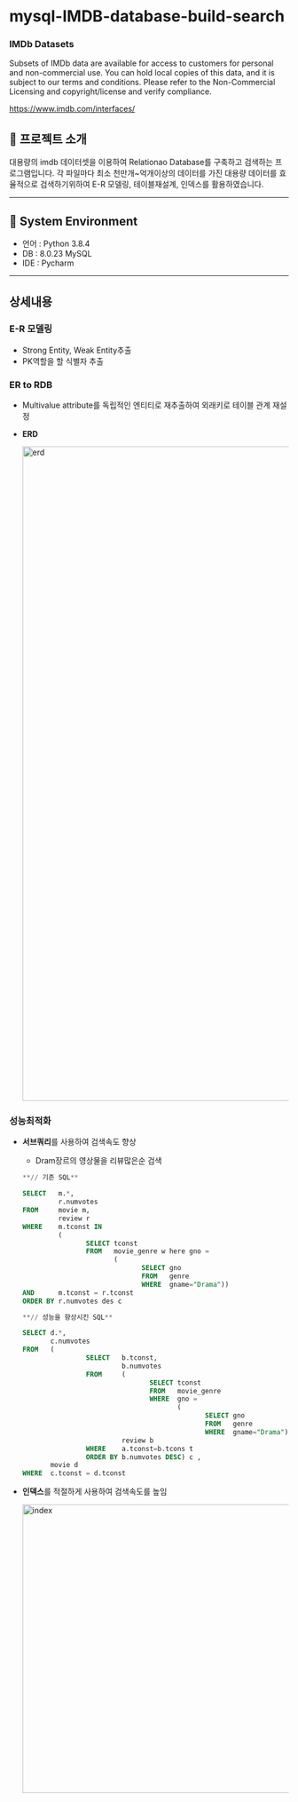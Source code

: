 # mysql-IMDB-database-build-search

### IMDb Datasets
Subsets of IMDb data are available for access to customers for personal and non-commercial use. You can hold local copies of this data, and it is subject to our terms and conditions. Please refer to the Non-Commercial Licensing and copyright/license and verify compliance.

https://www.imdb.com/interfaces/

## 📌  프로젝트 소개
대용량의 imdb 데이터셋을 이용하여 Relationao Database를 구축하고 검색하는 프로그램입니다.
각 파일마다 최소 천만개~억개이상의 데이터를 가진 대용량 데이터를 효율적으로 검색하기위하여 E-R 모델링, 테이블재설계, 인덱스를 활용하였습니다.

---

## 📌 System Environment

- 언어 : Python 3.8.4
- DB : 8.0.23 MySQL
- IDE : Pycharm

---

## 상세내용

### **E-R 모델링**
   - Strong Entity, Weak Entity추출
   - PK역할을 할 식별자 추출

### **ER to RDB**
   - Multivalue attribute를 독립적인 엔티티로 재추출하여 외래키로 테이블 관계 재설정
   - **ERD** 

       <img width="1179" alt="erd" src="https://user-images.githubusercontent.com/68773492/124757868-fd0ccf00-df68-11eb-8d8a-c59abebd4437.png">


### **성능최적화**
   - **서브쿼리**를 사용하여 검색속도 향상
       - Dram장르의 영상물을 리뷰많은순 검색

        ```sql
        **// 기존 SQL** 

        SELECT   m.*,
                 r.numvotes
        FROM     movie m,
                 review r
        WHERE    m.tconst IN
                 (
                        SELECT tconst
                        FROM   movie_genre w here gno =
                               (
                                      SELECT gno
                                      FROM   genre
                                      WHERE  gname="Drama"))
        AND      m.tconst = r.tconst
        ORDER BY r.numvotes des c
        ```

        ```sql
        **// 성능을 향상시킨 SQL**

        SELECT d.*,
               c.numvotes
        FROM   (
                        SELECT   b.tconst,
                                 b.numvotes
                        FROM     (
                                        SELECT tconst
                                        FROM   movie_genre
                                        WHERE  gno =
                                               (
                                                      SELECT gno
                                                      FROM   genre
                                                      WHERE  gname="Drama")) a,
                                 review b
                        WHERE    a.tconst=b.tcons t
                        ORDER BY b.numvotes DESC) c ,
               movie d
        WHERE  c.tconst = d.tconst
        ```

   - **인덱스**를 적절하게 사용하여 검색속도를 높임

        <img width="520" alt="index" src="https://user-images.githubusercontent.com/68773492/124758264-5b39b200-df69-11eb-9e17-bf1bcf906080.png">



